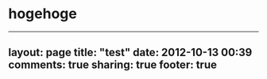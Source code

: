 # hogehoge

---
layout: page
title: "test"
date: 2012-10-13 00:39
comments: true
sharing: true
footer: true
---
